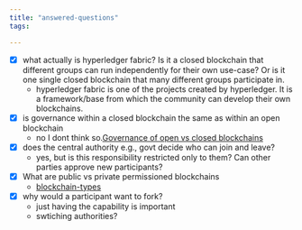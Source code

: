 ```yaml
---
title: "answered-questions"
tags: 

---
```



- [x] what actually is hyperledger fabric? Is it a closed blockchain that different groups can run independently for their own use-case? Or is it one single closed blockchain that many different groups participate in.
	- hyperledger fabric is one of the projects created by hyperledger. It is a framework/base from which the community can develop their own blockchains.
- [x] is governance within a closed blockchain the same as within an open blockchain
	- no I dont think so.[Governance of open vs closed blockchains](notes/governance.md#Governance%20of%20open%20vs%20closed%20blockchains)
- [x] does the central authority e.g., govt decide who can join and leave?
	- yes, but is this responsibility restricted only to them? Can other parties approve new participants?
- [x] What are public vs private permissioned blockchains
	- [blockchain-types](notes/blockchain-types.md)
- [x] why would a participant want to fork?
	- just having the capability is important
	- swtiching authorities?